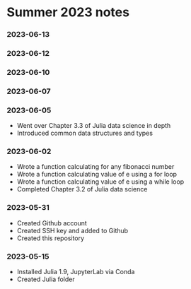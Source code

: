 # Summer 2023 notes
### 2023-06-13

### 2023-06-12

### 2023-06-10

### 2023-06-07

### 2023-06-05
- Went over Chapter 3.3 of Julia data science in depth
- Introduced common data structures and types

### 2023-06-02
- Wrote a function calculating for any fibonacci number
- Wrote a function calculating value of e using a for loop
- Wrote a function calculating value of e using a while loop
- Completed Chapter 3.2 of Julia data science

### 2023-05-31

- Created Github account
- Created SSH key and added to Github
- Created this repository

### 2023-05-15

- Installed Julia 1.9, JupyterLab via Conda
- Created Julia folder

